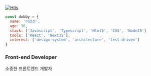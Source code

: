 
[![Hits](https://hits.seeyoufarm.com/api/count/incr/badge.svg?url=https%3A%2F%2Fgithub.com%2Fhellomac87)](https://hits.seeyoufarm.com)


```js
const dobby = {
  name: '이강산',
  age: 36,
  stack: ['Javascript', 'Typescript', 'Html5', 'CSS', 'NodeJS']
  tools: ['React', 'NextJS'],
  interest: ['design-system', 'architecture', 'test-driven']
}
```
  
  
### Front-end Developer

소중한 프론트엔드 개발자
